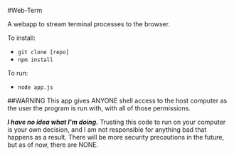 #Web-Term

A webapp to stream terminal processes to the browser.

To install:

- `git clone [repo]`
- `npm install`

To run:

- `node app.js`

##WARNING
This app gives ANYONE shell access to the host computer as the user the program is run with, with all of those permissions.

***I have no idea what I'm doing.*** Trusting this code to run on your computer is your own decision, and I am not responsible for anything bad that happens as a result. There will be more security precautions in the future, but as of now, there are NONE.